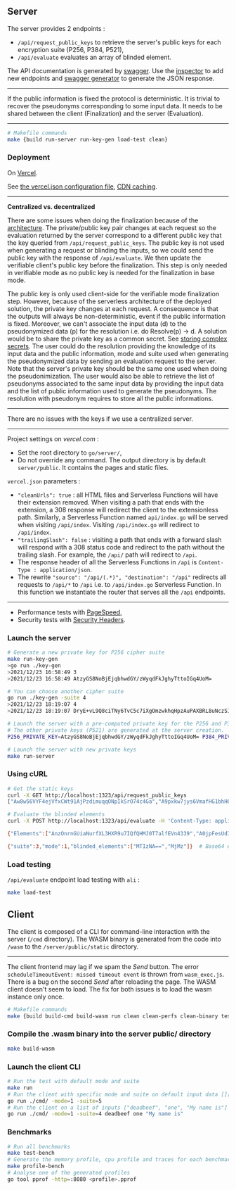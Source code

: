 ## Server

The server provides 2 endpoints :
- `/api/request_public_keys` to retrieve the server's public keys for each encryption suite (P256, P384, P521),
- `/api/evaluate` evaluates an array of blinded element.

The API documentation is generated by [swagger](https://app.swaggerhub.com/apis/nclv/ensimag-oprf/). Use the [inspector](https://inspector.swagger.io/builder) to add new endpoints and [swagger generator](https://roger13.github.io/SwagDefGen/) to generate the JSON response.

---

If the public information is fixed the protocol is deterministic. It is trivial to recover the pseudonyms corresponding to some input data. It needs to be shared between the client (Finalization) and the server (Evaluation).

---

```bash
# Makefile commands
make {build run-server run-key-gen load-test clean}
```

### Deployment

On [Vercel](https://vercel.com/nclv/ensimag-oprf).

See [the vercel.json configuration file](https://vercel.com/docs/cli#project-configuration/), [CDN caching](https://vercel.com/docs/concepts/edge-network/caching).

---

**Centralized vs. decentralized**

There are some issues when doing the finalization because of the [architecture](https://vercel.com/docs/concepts/functions/conceptual-model). The private/public key pair changes at each request so the evaluation returned by the server correspond to a different public key that the key queried from `/api/request_public_keys`. The public key is not used when generating a request or blinding the inputs, so we could send the public key with the response of `/api/evaluate`. We then update the verifiable client's public key before the finalization. This step is only needed in verifiable mode as no public key is needed for the finalization in base mode.

The public key is only used client-side for the verifiable mode finalization step. However, because of the serverless architecture of the deployed solution, the private key changes at each request. A consequence is that the outputs will always be non-deterministic, event if the public information is fixed. Moreover, we can't associate the input data (d) to the pseudonymized data (p) for the resolution i.e. do Resolve(p) -> d.
A solution would be to share the private key as a common secret. See [storing complex secrets](https://github.com/vercel/vercel/issues/749). The user could do the resolution providing the knowledge of its input data and the public information, mode and suite used when generating the pseudonymized data by sending an evaluation request to the server. Note that the server's private key should be the same one used when doing the pseudonimization. The user would also be able to retrieve the list of pseudonyms associated to the same input data by providing the input data and the list of public information used to generate the pseudonyms. The resolution with pseudonym requires to store all the public informations.

---

There are no issues with the keys if we use a centralized server.

---

Project settings on _vercel.com_ :
- Set the root directory to `go/server/`,
- Do not override any command. The output directory is by default `server/public`. It contains the pages and static files.

`vercel.json` parameters :
- `"cleanUrls": true` : all HTML files and Serverless Functions will have their extension removed. When visiting a path that ends with the extension, a 308 response will redirect the client to the extensionless path. Similarly, a Serverless Function named `api/index.go` will be served when visiting `/api/index`. Visiting `/api/index.go` will redirect to `/api/index`.
- `"trailingSlash": false` : visiting a path that ends with a forward slash will respond with a 308 status code and redirect to the path without the trailing slash. For example, the `/api/` path will redirect to `/api`. 
- The response header of all the Serverless Functions in `/api` is `Content-Type : application/json`.
- The rewrite `"source": "/api/(.*)", "destination": "/api"` redirects all requests to `/api/*` to `/api` i.e. to `/api/index.go` Serverless Function. In this function we instantiate the router that serves all the `/api` endpoints.

---

- Performance tests with [PageSpeed](https://pagespeed.web.dev/report?url=https%3A%2F%2Fensimag-oprf.vercel.app%2F),
- Security tests with [Security Headers](https://securityheaders.com/?q=https%3A%2F%2Fensimag-oprf.vercel.app).

### Launch the server

```bash
# Generate a new private key for P256 cipher suite
make run-key-gen 
>go run ./key-gen
>2021/12/23 16:58:49 3
>2021/12/23 16:58:49 AtzyGS8NoBjEjqbhwdGY/zWyqdFkJghyTttoIGq4UoM=

# You can choose another cipher suite
go run ./key-gen -suite 4
>2021/12/23 18:19:07 4
>2021/12/23 18:19:07 DryE+vL9Q8ciTNy6TvC5c7iXgOmzwkhqHpzAuPAXBRL8uNczSINCqt3crXNjncIW

# Launch the server with a pre-computed private key for the P256 and P384 cipher suites
# The other private keys (P521) are generated at the server creation.
P256_PRIVATE_KEY=AtzyGS8NoBjEjqbhwdGY/zWyqdFkJghyTttoIGq4UoM= P384_PRIVATE_KEY=DryE+vL9Q8ciTNy6TvC5c7iXgOmzwkhqHpzAuPAXBRL8uNczSINCqt3crXNjncIW make run-server

# Launch the server with new private keys
make run-server
```

### Using cURL

```bash
# Get the static keys
curl -X GET http://localhost:1323/api/request_public_keys
["Aw8w56VYF4ejVfxCWt91AjPzdimuqqONpIkSrO74c4Ga","A9pxkw7jys6VmafHG1bhHOCd0b9nakuxZzHgQmDeiN8DtyemjeinyjtSNxdZPI50dQ==","AwF+WC+bWEBW1GT9wownSD7UokFge1BM7OMXAlzx9KgC4B+HMZxKgHN/FMXm9dmHaYUWXEDk4W13w2xwJGAbu1LmGw=="]

# Evaluate the blinded elements
curl -X POST http://localhost:1323/api/evaluate -H 'Content-Type: application/json' -d '{"suite": 3, "mode": 1, "info": "7465737420696e666f", "blinded_elements": [[2, 99, 233, 95, 211, 165, 194, 204, 118, 22, 17, 134, 162, 84, 135, 138, 180, 7, 229, 225, 238, 137, 138, 247, 196, 178, 119, 121, 218, 135, 36, 201, 132],[2, 61, 128, 127, 32, 157, 20, 86, 131, 22, 159, 225, 197, 38, 118, 154, 158, 71, 70, 50, 188, 116, 40, 80, 108, 72, 139, 91, 98, 146, 135, 105, 40]]}' # blinded elements of [][]byte{{0x00}, {0xFF}}

{"Elements":["AnzOnrnGUiaNurfXL3HXR9u7IQfQHMJ0T7alfEVn4339","A0jpFesUdIFhySiR2u9+FKAJSkGCrKyI7X8w7B2GurbA"],"Proof":null}

{"suite":3,"mode":1,"blinded_elements":["MTIzNA==","MjMz"]}  # Base64 encoded strings
```

### Load testing
`/api/evaluate` endpoint load testing with `ali` :

```bash
make load-test
```

## Client

The client is composed of a CLI for command-line interaction with the server (`/cmd` directory). The WASM binary is generated from the code into `/wasm` to the `/server/public/static` directory.

---

The client frontend may lag if we spam the _Send_ button. The error `scheduleTimeoutEvent: missed timeout event` is thrown from `wasm_exec.js`. There is a bug on the second _Send_ after reloading the page. The WASM client doesn't seem to load. The fix for both issues is to load the wasm instance only once.

```bash
# Makefile commands
make {build build-cmd build-wasm run clean clean-perfs clean-binary test-bench profile-bench}
```

### Compile the .wasm binary into the server public/ directory

```bash
make build-wasm
```

### Launch the client CLI

```bash
# Run the test with default mode and suite
make run
# Run the client with specific mode and suite on default input data [][]byte{{0x00}, {0xFF}}
go run ./cmd/ -mode=1 -suite=5
# Run the client on a list of inputs ["deadbeef", "one", "My name is"]
go run ./cmd/ -mode=1 -suite=4 deadbeef one "My name is"
```

### Benchmarks

```bash
# Run all benchmarks
make test-bench
# Generate the memory profile, cpu profile and traces for each benchmarks in perfs/
make profile-bench
# Analyse one of the generated profiles
go tool pprof -http=:8080 <profile>.pprof
```